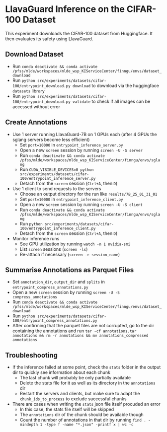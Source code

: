 # LlavaGuard Inference on the CIFAR-100 Dataset

This experiment downloads the CIFAR-100 dataset from Huggingface. It then evaluates its safety using LlavaGuard.

## Download Dataset
* Run `conda deactivate && conda activate /pfss/mlde/workspaces/mlde_wsp_KIServiceCenter/finngu/envs/dataset_download`
* Run `python src/experiments/datasets/cifar-100/entrypoint_download.py download` to download via the huggingface `datasets` library
* Run `python src/experiments/datasets/cifar-100/entrypoint_download.py validate` to check if all images can be accessed without error

## Create Annotations
* Use 1 server running LlavaGuard-7B on 1 GPUs each (after 4 GPUs the sglang servers become less efficient)
    * Set `port=10000` in `entrypoint_inference_server.py`
    * Open a new `screen` session by running `screen -U -S server`
    * Run `conda deactivate && conda activate /pfss/mlde/workspaces/mlde_wsp_KIServiceCenter/finngu/envs/sglang`
    * Run `CUDA_VISIBLE_DEVICES=0 python src/experiments/datasets/cifar-100/entrypoint_inference_server.py`
    * Detach from the `screen` session (`Ctrl+A`, then `D`)
* Use 1 client to send requests to the servers
    * Choose an output directory for the run like `results/7B_25_01_31_01`
    * Set `port=10000` in `entrypoint_inference_client.py`
    * Open a new `screen` session by running `screen -U -S client`
    * Run `conda deactivate && conda activate /pfss/mlde/workspaces/mlde_wsp_KIServiceCenter/finngu/envs/sglang`
    * Run `python src/experiments/datasets/cifar-100/entrypoint_inference_client.py`
    * Detach from the `screen` session (`Ctrl+A`, then `D`)
* Monitor inference runs
    * See GPU utilization by running `watch -n 1 nvidia-smi`
    * List `screen` sessions (`screen -ls`)
    * Re-attach if necessary (`screen -r session_name`)

## Summarise Annotations as Parquet Files
* Set `annotation_dir`, `output_dir` and `splits` in `entrypoint_compress_annotations.py`
* Open a new `screen` session by running `screen -U -S compress_annotations`
* Run `conda deactivate && conda activate /pfss/mlde/workspaces/mlde_wsp_KIServiceCenter/finngu/envs/dataset_download`
* Run `python src/experiments/datasets/cifar-100/entrypoint_compress_annotations.py`
* After confirming that the parquet files are not corrupted, go to the dir containing the annotations and run `tar -cf annotations.tar annotations && rm -r annotations && mv annotations_compressed annotations`


## Troubleshooting
* If the inference failed at some point, check the `stats` folder in the output dir to quickly see information about each chunk
    * The last chunk will probably be only partially available
    * Delete the stats file for it as well as its directory in the `annotations` dir
    * Restart the servers and clients, but make sure to adapt the `chunk_ids_to_process` to exclude successful chunks
* There are cases when writing the `stats` json file itself procuded an error
    * In this case, the stats file itself will be skipped
    * The `annotations` dir of the chunk should be available though
    * Count the number of annotations in that dir by running `find . -mindepth 1 -type f -name "*.json" -printf x | wc -c`